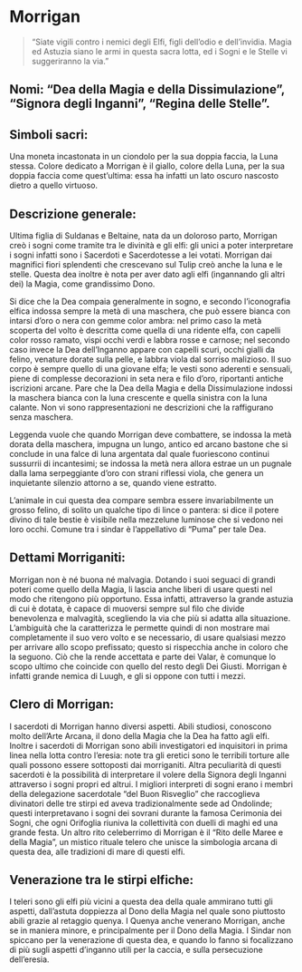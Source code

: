 # Morrigan


> “Siate vigili contro i nemici degli Elfi, figli dell’odio e dell’invidia. Magia ed Astuzia siano le armi in questa sacra lotta, ed i Sogni e le Stelle vi suggeriranno la via.”

## Nomi: “Dea della Magia e della Dissimulazione”, “Signora degli Inganni”, “Regina delle Stelle”.

## Simboli sacri: 
Una moneta incastonata in un ciondolo per la sua doppia faccia, la Luna stessa. Colore dedicato a Morrigan è il giallo, colore della Luna, per la sua doppia faccia come quest’ultima: essa ha infatti un lato oscuro nascosto dietro a quello virtuoso.

## Descrizione generale:
Ultima figlia di Suldanas e Beltaine, nata da un doloroso parto, Morrigan creò i sogni come tramite tra le divinità e gli elfi: gli unici a poter interpretare i sogni infatti sono i Sacerdoti e Sacerdotesse a lei votati. Morrigan dai magnifici fiori splendenti che crescevano sul Tulip creò anche la luna e le stelle. Questa dea inoltre è nota per aver dato agli elfi (ingannando gli altri dei) la Magia, come grandissimo Dono.

Si dice che la Dea compaia generalmente in sogno, e secondo l’iconografia elfica indossa sempre la metà di una maschera, che può essere bianca con intarsi d’oro o nera con gemme color ambra: nel primo caso la metà scoperta del volto è descritta come quella di una ridente elfa, con capelli color rosso ramato, vispi occhi verdi e labbra rosse e carnose; nel secondo caso invece la Dea dell’Inganno appare con capelli scuri, occhi gialli da felino, venature dorate sulla pelle, e labbra viola dal sorriso malizioso. Il suo corpo è sempre quello di una giovane elfa; le vesti sono aderenti e sensuali, piene di complesse decorazioni in seta nera e filo d’oro, riportanti antiche iscrizioni arcane. Pare che la Dea della Magia e della Dissimulazione indossi la maschera bianca con la luna crescente e quella sinistra con la luna calante. Non vi sono rappresentazioni ne descrizioni che la raffigurano senza maschera.

Leggenda vuole che quando Morrigan deve combattere, se indossa la metà dorata della maschera, impugna un lungo, antico ed arcano bastone che si conclude in una falce di luna argentata dal quale fuoriescono continui sussurrii di incantesimi; se indossa la metà nera allora estrae un un pugnale dalla lama serpeggiante d’oro con strani riflessi viola, che genera un inquietante silenzio attorno a se, quando viene estratto.

L’animale in cui questa dea compare sembra essere invariabilmente un grosso felino, di solito un qualche tipo di lince o pantera: si dice il potere divino di tale bestie è visibile nella mezzelune luminose che si vedono nei loro occhi. Comune tra i sindar è l’appellativo di “Puma” per tale Dea.

## Dettami Morriganiti:
Morrigan non è né buona né malvagia. Dotando i suoi seguaci di grandi poteri come quello della Magia, li lascia anche liberi di usare questi nel modo che ritengono più opportuno. Essa infatti, attraverso la grande astuzia di cui è dotata, è capace di muoversi sempre sul filo che divide benevolenza e malvagità, scegliendo la via che più si adatta alla situazione. L’ambiguità che la caratterizza le permette quindi di non mostrare mai completamente il suo vero volto e se necessario, di usare qualsiasi mezzo per arrivare allo scopo prefissato; questo si rispecchia anche in coloro che la seguono. Ciò che la rende accettata e parte dei Valar, è comunque lo scopo ultimo che coincide con quello del resto degli Dei Giusti. Morrigan è infatti grande nemica di Luugh, e gli si oppone con tutti i mezzi.

## Clero di Morrigan:
I sacerdoti di Morrigan hanno diversi aspetti. Abili studiosi, conoscono molto dell’Arte Arcana, il dono della Magia che la Dea ha fatto agli elfi. Inoltre i sacerdoti di Morrigan sono abili investigatori ed inquisitori in prima linea nella lotta contro l’eresia: note tra gli eretici sono le terribili torture alle quali possono essere sottoposti dai morriganiti. Altra peculiarità di questi sacerdoti è la possibilità di interpretare il volere della Signora degli Inganni attraverso i sogni propri ed altrui. I migliori interpreti di sogni erano i membri della delegazione sacerdotale “del Buon Risveglio” che raccoglieva divinatori delle tre stirpi ed aveva tradizionalmente sede ad Ondolinde; questi interpretavano i sogni dei sovrani durante la famosa Cerimonia dei Sogni, che ogni Orifoglia riuniva la collettività con duelli di maghi ed una grande festa. Un altro rito celeberrimo di Morrigan è il “Rito delle Maree e della Magia”, un mistico rituale telero che unisce la simbologia arcana di questa dea, alle tradizioni di mare di questi elfi.

## Venerazione tra le stirpi elfiche:
I teleri sono gli elfi più vicini a questa dea della quale ammirano tutti gli aspetti, dall’astuta doppiezza al Dono della Magia nel quale sono piuttosto abili grazie al retaggio quenya. I Quenya anche venerano Morrigan, anche se in maniera minore, e principalmente per il Dono della Magia. I Sindar non spiccano per la venerazione di questa dea, e quando lo fanno si focalizzano di più sugli aspetti d’inganno utili per la caccia, e sulla persecuzione dell’eresia.
